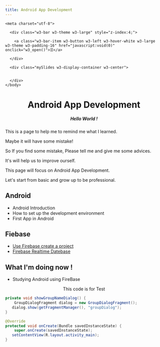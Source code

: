 ```yaml
---
title: Android App Development
---
```


<html>
  <head>
  <!-- Favicon and touch icons -->
<link type="image/x-icon" href="/img/favicon.ico" rel="icon" />
<link type="image/x-icon" href="/img/favicon.ico" rel="shortcut icon" />
<link type="image/x-icon" href="/img/favicon.ico" rel="bookmark" />

<!-- Favicon for Chrome -->
<link rel="icon" type="image/png" href="/img/bookicon.png" />

<!-- Favicon for Safari Web Clips-->
<link rel="apple-touch-icon-precomposed" href="/img/bookicon.png" />
<link rel='apple-touch-icon-precomposed' sizes="76x76" href="/img/bookicon.png" />
<link rel='apple-touch-icon-precomposed' sizes="114x114" href="/img/bookicon.png" />
<link rel='apple-touch-icon-precomposed' sizes="120x120" href="/img/bookicon.png" />
<link rel='apple-touch-icon-precomposed' sizes="144x144" href="/img/bookicon.png" />
<link rel='apple-touch-icon-precomposed' sizes="152x152" href="/img/bookicon.png" />

<!-- Favicon for Win10 Edge -->
<meta name="msapplication-TileImage" content="/img/bookicon.png">
<meta name="msapplication-TileColor" content="#226533">

    <meta charset="utf-8">

  </head>
  <meta name="viewport" content="width=device-width, initial-scale=1">
  <link rel="stylesheet" href="https://www.w3schools.com/w3css/4/w3.css">
  <style>
      .w3-theme {color:#fff !important;background-color:rgb(90, 180, 207) !important}
      .w3-btn {background-color:rgb(90, 180, 207);margin-bottom:4px}
      .w3-code{border-left:4px solid rgb(90, 180, 207)}
      .myMenu {margin-bottom:150px}
      </style>
  <link rel="stylesheet" href="https://cdnjs.cloudflare.com/ajax/libs/font-awesome/4.7.0/css/font-awesome.min.css">
  <body>


      <div class="w3-bar w3-theme w3-large" style="z-index:4;">

        <a class="w3-bar-item w3-button w3-left w3-hover-white w3-large w3-theme w3-padding-16" href="javascript:void(0)" onclick="w3_open()">☰</a>

      </div>

      <div class="mySlides w3-display-container w3-center">


      </div>
    </body>

</html>

# <center>Android App Development</center>
##### <center>Hello World !</center>    




This is a page to help me to remind me what I learned.   

Maybe it will have some mistake!    

So If you find some mistake, Please tell me and give me some advices.

It's will help us to improve ourself.   

This page will focus on Android App Development.    

Let's start from basic and grow up to be professional.   



## Android

  * Android Introduction
  * How to set up the development environment
  * First App in Android

## Fiebase
  * [Use Firebase create a project](/Firebase)
  * [Firebase Realtime Datebase](/androidimportfirebase)

## What I'm doing now !
  * Studying Android using FireBase  



<center>This code is for Test</center>

``` java
private void showGroupNameDialog() {  
    GroupDialogFragment dialog = new GroupDialogFragment();  
   dialog.show(getFragmentManager(), "groupDialog");  
}
```

``` java
@Override  
protected void onCreate(Bundle savedInstanceState) {  
    super.onCreate(savedInstanceState);  
   setContentView(R.layout.activity_main);
}
```
